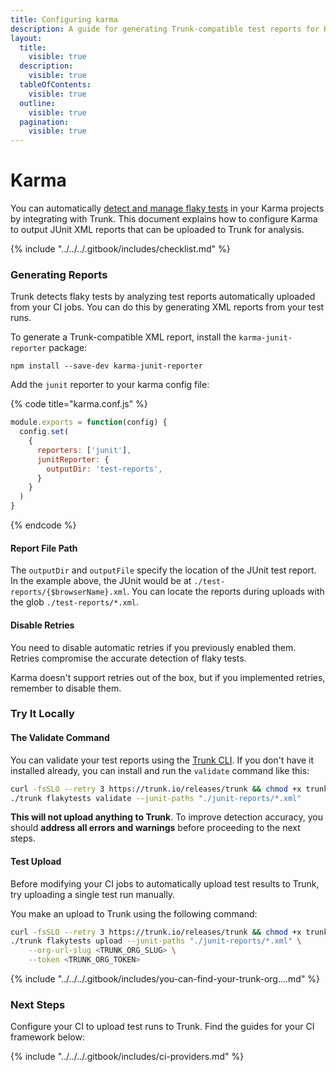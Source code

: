 ```yaml
---
title: Configuring karma
description: A guide for generating Trunk-compatible test reports for Karma tests
layout:
  title:
    visible: true
  description:
    visible: true
  tableOfContents:
    visible: true
  outline:
    visible: true
  pagination:
    visible: true
---
```


# Karma

You can automatically [detect and manage flaky tests](../../detection.md) in your Karma projects by integrating with Trunk. This document explains how to configure Karma to output JUnit XML reports that can be uploaded to Trunk for analysis.

{% include "../../../.gitbook/includes/checklist.md" %}

### Generating Reports

Trunk detects flaky tests by analyzing test reports automatically uploaded from your CI jobs. You can do this by generating XML reports from your test runs.

To generate a Trunk-compatible XML report, install the `karma-junit-reporter` package:

```shell
npm install --save-dev karma-junit-reporter
```

Add the `junit` reporter to your karma config file:

{% code title="karma.conf.js" %}
```javascript
module.exports = function(config) {
  config.set(
    {
      reporters: ['junit'],
      junitReporter: {
        outputDir: 'test-reports',
      }
    }
  )
}
```
{% endcode %}

#### Report File Path

The `outputDir` and `outputFile` specify the location of the JUnit test report. In the example above, the JUnit would be at `./test-reports/{$browserName}.xml`. You can locate the reports during uploads with the glob `./test-reports/*.xml`.

#### Disable Retries

You need to disable automatic retries if you previously enabled them. Retries compromise the accurate detection of flaky tests.

Karma doesn't support retries out of the box, but if you implemented retries, remember to disable them.

### Try It Locally

#### The Validate Command

You can validate your test reports using the [Trunk CLI](../../uploader.md). If you don't have it installed already, you can install and run the `validate` command like this:

```sh
curl -fsSLO --retry 3 https://trunk.io/releases/trunk && chmod +x trunk
./trunk flakytests validate --junit-paths "./junit-reports/*.xml"
```

**This will not upload anything to Trunk**. To improve detection accuracy, you should **address all errors and warnings** before proceeding to the next steps.

#### Test Upload

Before modifying your CI jobs to automatically upload test results to Trunk, try uploading a single test run manually.

You make an upload to Trunk using the following command:

```sh
curl -fsSLO --retry 3 https://trunk.io/releases/trunk && chmod +x trunk
./trunk flakytests upload --junit-paths "./junit-reports/*.xml" \
    --org-url-slug <TRUNK_ORG_SLUG> \
    --token <TRUNK_ORG_TOKEN>
```

{% include "../../../.gitbook/includes/you-can-find-your-trunk-org....md" %}

### Next Steps

Configure your CI to upload test runs to Trunk. Find the guides for your CI framework below:

{% include "../../../.gitbook/includes/ci-providers.md" %}

